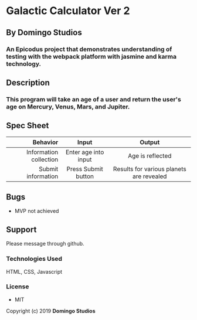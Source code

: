# Galactic Calculator Ver 2
## By Domingo Studios
### An Epicodus project that demonstrates understanding of testing with the webpack platform with jasmine and karma technology.  

## Description

### This program will take an age of a user and return the user's age on Mercury, Venus, Mars, and Jupiter.

## Spec Sheet

| Behavior | Input | Output |
|--:|:--:|:--:|
|Information collection| Enter age into input| Age is reflected|
|Submit information| Press Submit button| Results for various planets are revealed|

## Bugs

* MVP not achieved

## Support

Please message through github.

### Technologies Used

HTML, CSS, Javascript

### License

* MIT

Copyright (c) 2019 **Domingo Studios**
